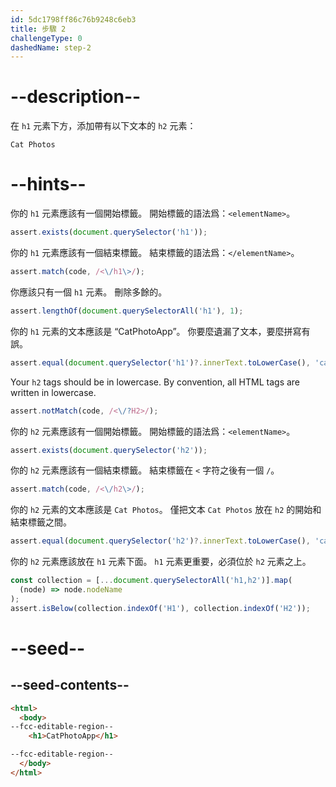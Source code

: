 ```yaml
---
id: 5dc1798ff86c76b9248c6eb3
title: 步驟 2
challengeType: 0
dashedName: step-2
---
```


# --description--

在 `h1` 元素下方，添加帶有以下文本的 `h2` 元素：

`Cat Photos`

# --hints--

你的 `h1` 元素應該有一個開始標籤。 開始標籤的語法爲：`<elementName>`。

```js
assert.exists(document.querySelector('h1'));
```

你的 `h1` 元素應該有一個結束標籤。 結束標籤的語法爲：`</elementName>`。

```js
assert.match(code, /<\/h1\>/);
```

你應該只有一個 `h1` 元素。 刪除多餘的。

```js
assert.lengthOf(document.querySelectorAll('h1'), 1);
```

你的 `h1` 元素的文本應該是 “CatPhotoApp”。 你要麼遺漏了文本，要麼拼寫有誤。

```js
assert.equal(document.querySelector('h1')?.innerText.toLowerCase(), 'catphotoapp');
```

Your `h2` tags should be in lowercase. By convention, all HTML tags are written in lowercase.

```js
assert.notMatch(code, /<\/?H2>/);
```

你的 `h2` 元素應該有一個開始標籤。 開始標籤的語法爲：`<elementName>`。

```js
assert.exists(document.querySelector('h2'));
```

你的 `h2` 元素應該有一個結束標籤。 結束標籤在 `<` 字符之後有一個 `/`。

```js
assert.match(code, /<\/h2\>/);
```

你的 `h2` 元素的文本應該是 `Cat Photos`。 僅把文本 `Cat Photos` 放在 `h2` 的開始和結束標籤之間。

```js
assert.equal(document.querySelector('h2')?.innerText.toLowerCase(), 'cat photos');
```

你的 `h2` 元素應該放在 `h1` 元素下面。 `h1` 元素更重要，必須位於 `h2` 元素之上。

```js
const collection = [...document.querySelectorAll('h1,h2')].map(
  (node) => node.nodeName
);
assert.isBelow(collection.indexOf('H1'), collection.indexOf('H2'));
```

# --seed--

## --seed-contents--

```html
<html>
  <body>
--fcc-editable-region--
    <h1>CatPhotoApp</h1>

--fcc-editable-region--
  </body>
</html>
```
